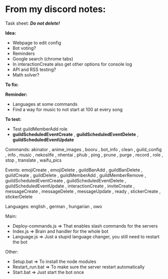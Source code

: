 # From my discord notes:
Task sheet: __***Do not delete!***__

__**Idea:**__
- Webpage to edit config
- Bot voting?
- Reminders
- Google search (chrome tabs)
- In interactionCreate also get other options for console log
- API and RSS testing?
- Math solver?

__**To fix:**__


__**Reminder:**__
- Languages at some commands
- Find a way for music to not start at 100 at every song

__**To test:**__
- Test guildMemberAdd role
- __guildScheduledEventCreate__ , __guildScheduledEventDelete__ , __guildScheduledEventUpdate__


Commands:
akinator , anime_images , booru , bot_info , clean , guild_config , info , music , nekoslife , nhentai  , phub , ping , prune , purge , record , role , stop , translate , waifu_pics

Events:
emojiCreate , emojiDelete , guildBanAdd , guildBanDelete , guildCreate , guildDelete , guildMemberAdd , guildMemberRemove , guildScheduledEventCreate , guildScheduledEventDelete , guildScheduledEventUpdate , interactionCreate , inviteCreate , messageCreate , messageDelete , messageUpdate , ready , stickerCreate , stickerDelete

Languages:
english , german , hungarian , owo

Main: 
- Deploy-commands.js => That enables slash commands for the servers
- Index.js => Brain and handler for the whole bot
- Language.js => Just a stupid language changer, you still need to restart the bot

Other:
- Setup.bat => To install the node modules
- Restart_run.bat => To make sure the server restart automatically
- Start.bat => Just start the bot once